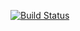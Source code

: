 [![Build Status](https://travis-ci.org/Djabri/lab07.svg?branch=master)](https://travis-ci.org/Djabri/lab07)
